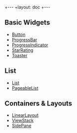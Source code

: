 +---
+layout: doc
+---

## Basic Widgets
 
* [Button](Button.html) 
* [ProgressBar](ProgressBar.html)
* [ProgressIndicator](ProgressIndicator.html)
* [StarRating](StarRating.html)
* [Toaster](Toaster.html)

## List

* [List](list/List.html)
* [PageableList](list/PageableList.html)

## Containers & Layouts

* [LinearLayout](LinearLayout.html)
* [ViewStack](ViewStack.html)
* [SidePane](SidePane.html)

